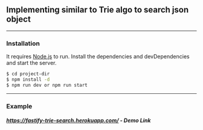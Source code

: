 ## Implementing similar to Trie algo to search json object
--------------------------------------------------------------
### Installation

It requires [Node.js](https://nodejs.org/) to run.
Install the dependencies and devDependencies and start the server.

```sh
$ cd project-dir
$ npm install -d
$ npm run dev or npm run start
```

------
### Example

##### https://fastify-trie-search.herokuapp.com/ - Demo Link
